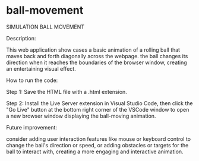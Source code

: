 # ball-movement
SIMULATION BALL MOVEMENT

Description:

This web application show cases a basic animation of a rolling ball that maves back and forth diagonally across the webpage.
 the ball changes its direction when it reaches the boundaries of the browser window, creating an entertaining visual
 effect.


How to run the code:

Step 1: Save the HTML file with a .html extension.

Step 2: Install the Live Server extension in Visual Studio Code, then click the "Go Live" button at the bottom right corner of the VSCode window to open a new browser window displaying the ball-moving animation.


Future improvement:

consider adding user interaction features like mouse or keyboard control to change the ball's direction or speed, or adding obstacles or targets for the ball to interact with, creating a more engaging and interactive animation.



